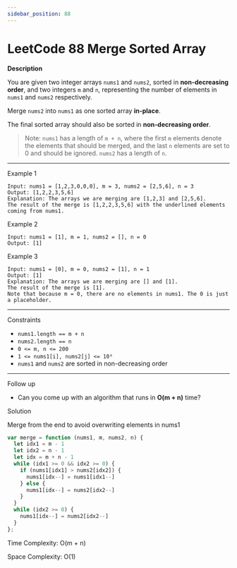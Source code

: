 ```yaml
---
sidebar_position: 88
---
```


# LeetCode 88 Merge Sorted Array

**Description**

You are given two integer arrays `nums1` and `nums2`, sorted in **non-decreasing order**, and two integers `m` and `n`, representing the number of elements in `nums1` and `nums2` respectively.

Merge `nums2` into `nums1` as one sorted array **in-place**.

The final sorted array should also be sorted in **non-decreasing order**.

> Note: `nums1` has a length of `m + n`, where the first `m` elements denote the elements that should be merged, and the last `n` elements are set to 0 and should be ignored. `nums2` has a length of `n`.

---

Example 1

```
Input: nums1 = [1,2,3,0,0,0], m = 3, nums2 = [2,5,6], n = 3
Output: [1,2,2,3,5,6]
Explanation: The arrays we are merging are [1,2,3] and [2,5,6].
The result of the merge is [1,2,2,3,5,6] with the underlined elements coming from nums1.
```

Example 2

```
Input: nums1 = [1], m = 1, nums2 = [], n = 0
Output: [1]
```

Example 3

```
Input: nums1 = [0], m = 0, nums2 = [1], n = 1
Output: [1]
Explanation: The arrays we are merging are [] and [1].
The result of the merge is [1].
Note that because m = 0, there are no elements in nums1. The 0 is just a placeholder.
```

---

Constraints

- `nums1.length == m + n`
- `nums2.length == n`
- `0 <= m, n <= 200`
- `1 <= nums1[i], nums2[j] <= 10⁹`
- `nums1` and `nums2` are sorted in non-decreasing order

---

Follow up

- Can you come up with an algorithm that runs in **O(m + n)** time?

Solution

Merge from the end to avoid overwriting elements in nums1


```js
var merge = function (nums1, m, nums2, n) {
  let idx1 = m - 1
  let idx2 = n - 1
  let idx = m + n - 1
  while (idx1 >= 0 && idx2 >= 0) {
    if (nums1[idx1] > nums2[idx2]) {
      nums1[idx--] = nums1[idx1--]
    } else {
      nums1[idx--] = nums2[idx2--]
    }
  }
  while (idx2 >= 0) {
    nums1[idx--] = nums2[idx2--]
  }
};
```

Time Complexity: O(m + n)  

Space Complexity: O(1)


